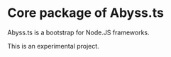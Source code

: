 # Core package of Abyss.ts

Abyss.ts is a bootstrap for Node.JS frameworks.

This is an experimental project.
